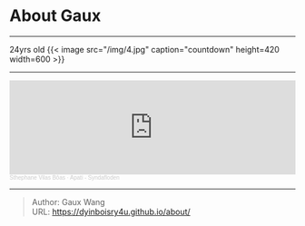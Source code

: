 # About Gaux


---

24yrs old
{{< image src="/img/4.jpg" caption="countdown" height=420 width=600 >}}

---

<iframe width="100%" height="166" scrolling="no" frameborder="no" allow="autoplay" src="https://w.soundcloud.com/player/?url=https%3A//api.soundcloud.com/tracks/289608529&color=%23313131&auto_play=false&hide_related=false&show_comments=true&show_user=true&show_reposts=false&show_teaser=true"></iframe><div style="font-size: 10px; color: #cccccc;line-break: anywhere;word-break: normal;overflow: hidden;white-space: nowrap;text-overflow: ellipsis; font-family: Interstate,Lucida Grande,Lucida Sans Unicode,Lucida Sans,Garuda,Verdana,Tahoma,sans-serif;font-weight: 100;"><a href="https://soundcloud.com/sthephane-vilas-b-as" title="Sthephane Vilas Bôas" target="_blank" style="color: #cccccc; text-decoration: none;">Sthephane Vilas Bôas</a> · <a href="https://soundcloud.com/sthephane-vilas-b-as/apati-syndafloden" title="Apati - Syndafloden" target="_blank" style="color: #cccccc; text-decoration: none;">Apati - Syndafloden</a></div>

---

> Author: Gaux Wang  
> URL: https://dyinboisry4u.github.io/about/  

